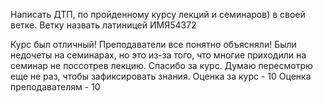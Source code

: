 Написать ДТП, по пройденному курсу лекций и семинаров) в своей ветке. Ветку назвать латиницей ИМЯ54372

Курс был отличный!
Преподаватели все понятно объясняли!
Были недочеты на семинарах, но это из-за того, что многие приходили на семинар не поссотрев лекцию.
Спасибо за курс. Думаю пересмотрю еще не раз, чтобы зафиксировать знания.
Оценка за курс - 10
Оценка преподавателям - 10